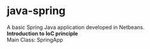 # java-spring
A basic Spring Java application developed in Netbeans.<br/>
<b> Introduction to IoC principle </b><br/>
Main Class: SpringApp
